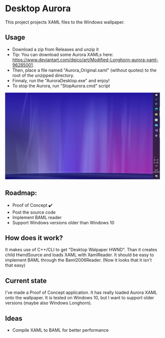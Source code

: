 # Desktop Aurora

This project projects XAML files to the Windows wallpaper. 

## Usage
* Download a zip from Releases and unzip it
* Tip: You can download some Aurora XAMLs here: https://www.deviantart.com/dejco/art/Modified-Longhorn-aurora-xaml-96285001. 
* Then, place a file named "Aurora_Original.xaml" (without quotes) to the root of the unzipped directory. 
* Finnaly, run the "AuroraDesktop.exe" and enjoy!
* To stop the Aurora, run "StopAurora.cmd" script

![Screenshot of Desktop Aurora](AuroraDesktop.png)

## Roadmap:

  * Proof of Concept ✔️
  * Post the source code
  * Implement BAML reader
  * Support Windows versions older than Windows 10

## How does it work?
It makes use of C++/CLI to get "Desktop Walpaper HWND".
Than it creates child HwndSource and loads XAML with XamlReader.
It should be easy to implement BAML through the Baml2006Reader. (Now it looks that it isn't that easy)

## Current state
I've made a Proof of Concept application. It has really loaded Aurora XAML onto the wallpaper.
It is tested on Windows 10, but I want to support older versions (maybe also Windows Longhorn). 

## Ideas
  * Compile XAML to BAML for better performance
